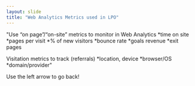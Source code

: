 ```yaml
---
layout: slide
title: "Web Analytics Metrics used in LPO"
---
```

"Use “on page”/“on-site” metrics to monitor in Web Analytics
*time on site
*pages per visit
*% of new visitors
*bounce rate
*goals revenue
*exit pages

Visitation metrics to track (referrals)
*location, device
*browser/OS
*domain/provider"

Use the left arrow to go back!
